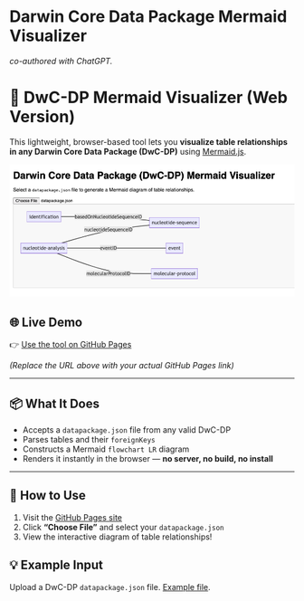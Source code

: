 # Darwin Core Data Package Mermaid Visualizer

*co-authored with ChatGPT.*

# 🧬 DwC-DP Mermaid Visualizer (Web Version)

This lightweight, browser-based tool lets you **visualize table relationships in any Darwin Core Data Package (DwC-DP)** using [Mermaid.js](https://mermaid-js.github.io/).

![screenshot](screenshot.png)

## 🌐 Live Demo

👉 [Use the tool on GitHub Pages](https://yourusername.github.io/dwc-dp-mermaid-webapp)

*(Replace the URL above with your actual GitHub Pages link)*

---

## 📦 What It Does

- Accepts a `datapackage.json` file from any valid DwC-DP
- Parses tables and their `foreignKeys`
- Constructs a Mermaid `flowchart LR` diagram
- Renders it instantly in the browser — **no server, no build, no install**

---

## 🚀 How to Use

1. Visit the [GitHub Pages site](https://yourusername.github.io/dwc-dp-mermaid-webapp)
2. Click **“Choose File”** and select your `datapackage.json`
3. View the interactive diagram of table relationships!


## 💡 Example Input

Upload a DwC-DP `datapackage.json` file. [Example file](example/datapackage.json).
